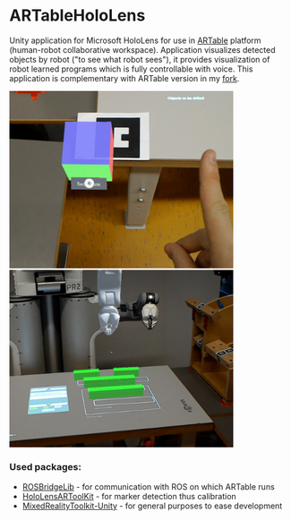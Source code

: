 # ARTableHoloLens

Unity application for Microsoft HoloLens for use in [ARTable](https://github.com/robofit/artable) platform (human-robot collaborative workspace). Application visualizes detected objects by robot ("to see what robot sees"), it provides visualization of robot learned programs which is fully controllable with voice. This application is complementary with ARTable version in my [fork](https://github.com/xBambusekD/artable/tree/bambusek).

<img src=calib.jpg width="400" /> <img src=visualization.jpg width="400" />

### Used packages:
 - [ROSBridgeLib](https://github.com/MathiasCiarlo/ROSBridgeLib) - for communication with ROS on which ARTable runs
 - [HoloLensARToolKit](https://github.com/qian256/HoloLensARToolKit) - for marker detection thus calibration
 - [MixedRealityToolkit-Unity](https://github.com/Microsoft/MixedRealityToolkit-Unity) - for general purposes to ease development
